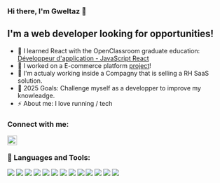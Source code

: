 ### Hi there, I'm Gweltaz 👋

## I'm a web developer looking for opportunities!
- 🌱 I learned React with the OpenClassroom graduate education: [Développeur d'application - JavaScript React](https://openclassrooms.com/fr/paths/516-developpeur-dapplication-javascript-react)
- 🔭 I worked on a E-commerce platform [project](https://github.com/M-Gweltaz/Envame)!
- 🌁 I'm actualy working inside a Compagny that is selling a RH SaaS solution.
- 🥅 2025 Goals: Challenge myself as a developper to improve my knowleadge.
- ⚡ About me: I love running / tech 
  
### Connect with me:
[<img align="left" alt="gweltaz mary | LinkedIn" width="22px" src="https://cdn.jsdelivr.net/npm/simple-icons@v3/icons/linkedin.svg" />](https://www.linkedin.com/in/gweltaz-mary/)

<br />

### :wrench: Languages and Tools:
![](https://img.shields.io/badge/Code-HTML5-informational?style=flat&logo=html5&logoColor=white&color=26ad17)
![](https://img.shields.io/badge/Code-CSS3-informational?style=flat&logo=css3&logoColor=white&color=26ad17)
![](https://img.shields.io/badge/Code-Materialize-informational?style=flat&logo=css3&logoColor=white&color=26ad17)
![](https://img.shields.io/badge/Code-Sass-informational?style=flat&logo=sass&logoColor=white&color=26ad17)
![](https://img.shields.io/badge/Code-JavaScript-informational?style=flat&logo=javascript&logoColor=white&color=26ad17)
![](https://img.shields.io/badge/Code-React-informational?style=flat&logo=react&logoColor=white&color=26ad17)
![](https://img.shields.io/badge/Code-Node.js-informational?style=flat&logo=node.js&logoColor=white&color=26ad17)
![](https://img.shields.io/badge/Code-Express.js-informational?style=flat&logo=node.js&logoColor=white&color=26ad17)
![](https://img.shields.io/badge/Code-SQL-informational?style=flat&logo=html5&logoColor=white&color=26ad17)
![](https://img.shields.io/badge/Shell-GitBash-informational?style=flat&logo=gnu-bash&logoColor=white&color=17ad79)
![](https://img.shields.io/badge/Tools-MongoDB-informational?style=flat&logo=mongodb&logoColor=white&color=17adab)
![](https://img.shields.io/badge/Tools-Postman-informational?style=flat&logo=postman&logoColor=white&color=17adab)
![](https://img.shields.io/badge/Tools-Figma-informational?style=flat&logo=figma&logoColor=white&color=17adab)
